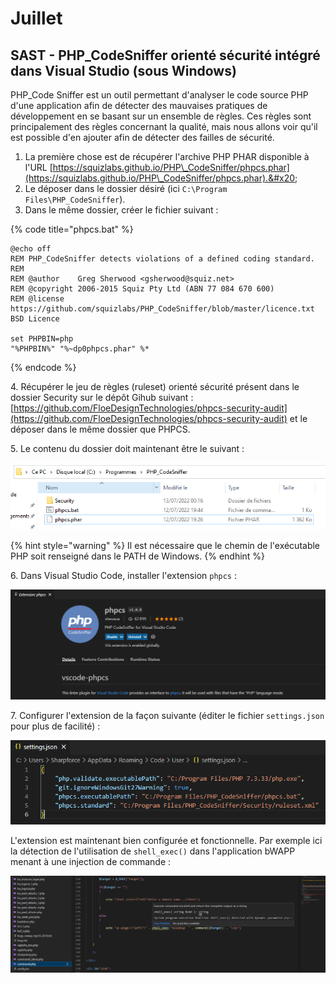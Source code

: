 # Juillet

## SAST - PHP\_CodeSniffer orienté sécurité intégré dans Visual Studio (sous Windows)

PHP\_Code Sniffer est un outil permettant d'analyser le code source PHP d'une application afin de détecter des mauvaises pratiques de développement en se basant sur un ensemble de règles. Ces règles sont principalement des règles concernant la qualité, mais nous allons voir qu'il est possible d'en ajouter afin de détecter des failles de sécurité.

1. La première chose est de récupérer l'archive PHP PHAR disponible à l'URL [https://squizlabs.github.io/PHP\_CodeSniffer/phpcs.phar](https://squizlabs.github.io/PHP\_CodeSniffer/phpcs.phar).&#x20;
2. Le déposer dans le dossier désiré (ici `C:\Program Files\PHP_CodeSniffer`).
3. Dans le même dossier, créer le fichier suivant :&#x20;

{% code title="phpcs.bat" %}
```basic
@echo off
REM PHP_CodeSniffer detects violations of a defined coding standard.
REM 
REM @author    Greg Sherwood <gsherwood@squiz.net>
REM @copyright 2006-2015 Squiz Pty Ltd (ABN 77 084 670 600)
REM @license   https://github.com/squizlabs/PHP_CodeSniffer/blob/master/licence.txt BSD Licence

set PHPBIN=php
"%PHPBIN%" "%~dp0phpcs.phar" %*
```
{% endcode %}

4\. Récupérer le jeu de règles (ruleset) orienté sécurité présent dans le dossier Security sur le dépôt Gihub suivant : [https://github.com/FloeDesignTechnologies/phpcs-security-audit](https://github.com/FloeDesignTechnologies/phpcs-security-audit) et le déposer dans le même dossier que PHPCS.

5\. Le contenu du dossier doit maintenant être le suivant :&#x20;

![](<../../.gitbook/assets/image (28).png>)

{% hint style="warning" %}
Il est nécessaire que le chemin de l'exécutable PHP soit renseigné dans le PATH de Windows.
{% endhint %}

6\. Dans Visual Studio Code, installer l'extension `phpcs` :&#x20;

![](<../../.gitbook/assets/image (27).png>)

7\. Configurer l'extension de la façon suivante (éditer le fichier `settings.json` pour plus de facilité) :&#x20;

![](<../../.gitbook/assets/image (26).png>)

L'extension est maintenant bien configurée et fonctionnelle. Par exemple ici la détection de l'utilisation de `shell_exec()` dans l'application bWAPP menant à une injection de commande :&#x20;

![](<../../.gitbook/assets/image (23).png>)
